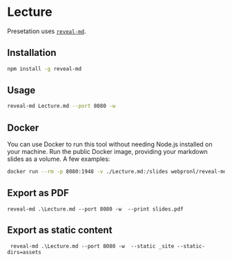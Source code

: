 # Lecture

Presetation uses [`reveal-md`](https://github.com/webpro/reveal-md).

## Installation

```bash
npm install -g reveal-md
```

## Usage

```bash
reveal-md Lecture.md --port 8080 -w
```

## Docker

You can use Docker to run this tool without needing Node.js installed on your machine. Run the public Docker image,
providing your markdown slides as a volume. A few examples:

```bash
docker run --rm -p 8080:1948 -v ./Lecture.md:/slides webpronl/reveal-md:latest
```

## Export as PDF

```
reveal-md .\Lecture.md --port 8080 -w  --print slides.pdf
```

## Export as static content

```
 reveal-md .\Lecture.md --port 8080 -w  --static _site --static-dirs=assets
```
